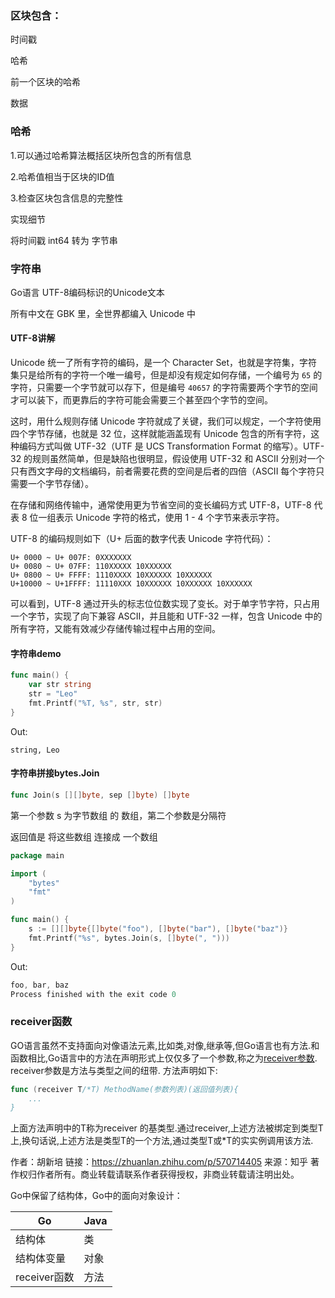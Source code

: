 ### 区块包含：

时间戳

哈希

前一个区块的哈希

数据

### 哈希

1.可以通过哈希算法概括区块所包含的所有信息

2.哈希值相当于区块的ID值

3.检查区块包含信息的完整性

实现细节

将时间戳 int64 转为 字节串



### 字符串

Go语言 UTF-8编码标识的Unicode文本

所有中文在 GBK 里，全世界都编入 Unicode 中

#### UTF-8讲解

Unicode 统一了所有字符的编码，是一个 Character Set，也就是字符集，字符集只是给所有的字符一个唯一编号，但是却没有规定如何存储，一个编号为 `65` 的字符，只需要一个字节就可以存下，但是编号 `40657` 的字符需要两个字节的空间才可以装下，而更靠后的字符可能会需要三个甚至四个字节的空间。

这时，用什么规则存储 Unicode 字符就成了关键，我们可以规定，一个字符使用四个字节存储，也就是 32 位，这样就能涵盖现有 Unicode 包含的所有字符，这种编码方式叫做 UTF-32（UTF 是 UCS Transformation Format 的缩写）。UTF-32 的规则虽然简单，但是缺陷也很明显，假设使用 UTF-32 和 ASCII 分别对一个只有西文字母的文档编码，前者需要花费的空间是后者的四倍（ASCII 每个字符只需要一个字节存储）。

在存储和网络传输中，通常使用更为节省空间的变长编码方式 UTF-8，UTF-8 代表 8 位一组表示 Unicode 字符的格式，使用 1 - 4 个字节来表示字符。

UTF-8 的编码规则如下（U+ 后面的数字代表 Unicode 字符代码）：

```text
U+ 0000 ~ U+ 007F: 0XXXXXXX
U+ 0080 ~ U+ 07FF: 110XXXXX 10XXXXXX
U+ 0800 ~ U+ FFFF: 1110XXXX 10XXXXXX 10XXXXXX
U+10000 ~ U+1FFFF: 11110XXX 10XXXXXX 10XXXXXX 10XXXXXX
```

可以看到，UTF-8 通过开头的标志位位数实现了变长。对于单字节字符，只占用一个字节，实现了向下兼容 ASCII，并且能和 UTF-32 一样，包含 Unicode 中的所有字符，又能有效减少存储传输过程中占用的空间。

#### 字符串demo

```go
func main() {
	var str string
	str = "Leo"
	fmt.Printf("%T, %s", str, str)
}
```

Out:

```
string, Leo
```



#### 字符串拼接bytes.Join

```go
func Join(s [][]byte, sep []byte) []byte
```

第一个参数 s 为字节数组 的 数组，第二个参数是分隔符

返回值是 将这些数组 连接成 一个数组

```go
package main

import (
    "bytes"
    "fmt"
)

func main() {
    s := [][]byte{[]byte("foo"), []byte("bar"), []byte("baz")}
    fmt.Printf("%s", bytes.Join(s, []byte(", ")))
}
```

Out:

```go
foo, bar, baz
Process finished with the exit code 0
```

### receiver函数

GO语言虽然不支持面向对像语法元素,比如类,对像,继承等,但Go语言也有方法.和函数相比,Go语言中的方法在声明形式上仅仅多了一个参数,称之为[receiver参数](https://www.zhihu.com/search?q=receiver参数&search_source=Entity&hybrid_search_source=Entity&hybrid_search_extra={"sourceType"%3A"article"%2C"sourceId"%3A"570714405"}).
receiver参数是方法与类型之间的纽带.
方法声明如下:

```go
func (receiver T/*T) MethodName(参数列表)(返回值列表){
    ...
}
```

上面方法声明中的T称为receiver 的基类型.通过receiver,上述方法被绑定到类型T上,换句话说,上述方法是类型T的一个方法,通过类型T或*T的实实例调用该方法.

作者：胡新培
链接：https://zhuanlan.zhihu.com/p/570714405
来源：知乎
著作权归作者所有。商业转载请联系作者获得授权，非商业转载请注明出处。

Go中保留了结构体，Go中的面向对象设计：

| Go           | Java |
| ------------ | ---- |
| 结构体       | 类   |
| 结构体变量   | 对象 |
| receiver函数 | 方法 |

